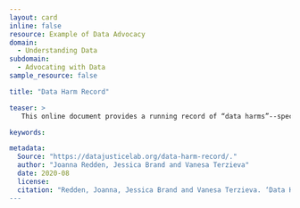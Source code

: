```yaml
---
layout: card
inline: false
resource: Example of Data Advocacy
domain:
  - Understanding Data
subdomain:
  - Advocating with Data
sample_resource: false

title: "Data Harm Record"

teaser: >
   This online document provides a running record of “data harms”--specifically harms that have been caused by uses of algorithmic systems. The social advocacy goal is to promote learning and inspire collaborative work to redress harms and prevent further harm. 

keywords:

metadata:
  Source: "https://datajusticelab.org/data-harm-record/."
  author: "Joanna Redden, Jessica Brand and Vanesa Terzieva"
  date: 2020-08
  license: 
  citation: "Redden, Joanna, Jessica Brand and Vanesa Terzieva. ‘Data Harm Record. https://datajusticelab.org/data-harm-record/.’ Data Justice Lab. . Accessed on 27 July 2024.”
---
```



